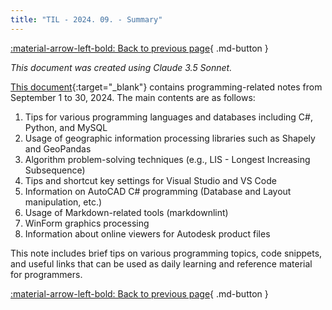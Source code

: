 ```yaml
---
title: "TIL - 2024. 09. - Summary"
---
```


[:material-arrow-left-bold: Back to previous page](../index.md){ .md-button }

_This document was created using Claude 3.5 Sonnet._

[This document](./2409.md){:target="\_blank"} contains programming-related notes from September 1 to 30, 2024. The main contents are as follows:

1. Tips for various programming languages and databases including C#, Python, and MySQL
2. Usage of geographic information processing libraries such as Shapely and GeoPandas
3. Algorithm problem-solving techniques (e.g., LIS - Longest Increasing Subsequence)
4. Tips and shortcut key settings for Visual Studio and VS Code
5. Information on AutoCAD C# programming (Database and Layout manipulation, etc.)
6. Usage of Markdown-related tools (markdownlint)
7. WinForm graphics processing
8. Information about online viewers for Autodesk product files

This note includes brief tips on various programming topics, code snippets, and useful links that can be used as daily learning and reference material for programmers.

[:material-arrow-left-bold: Back to previous page](../index.md){ .md-button }

